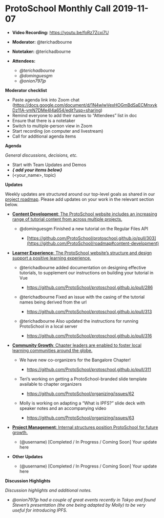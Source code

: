 # ProtoSchool Monthly Call 2019-11-07

-   **Video Recording:** https://youtu.be/foRz7Zcxi7U
-   **Moderator:** @terichadbourne
-   **Notetaker:** @terichadbourne
-   **Attendees:**

    -   _@terichadbourne_
    -   _@dominguesgm_
    -   _@onion797jp_

**Moderator checklist**

-   Paste agenda link into Zoom chat (<https://docs.google.com/document/d/1N4wlwVexHOGmBdSaECMnxvkDz11A-vmN7DMe4I4a654/edit?usp=sharing>)
-   Remind everyone to add their names to “Attendees” list in doc
-   Ensure that there is a notetaker
-   Switch to multiple-person view in Zoom
-   Start recording (on computer and livestream)
-   Call for additional agenda items

**Agenda**

_General discussions, decisions, etc._

-   Start with Team Updates and Demos
-   **_{ add your items below}_**
-   (&lt;your_name>, topic)

**Updates**

Weekly updates are structured around our top-level goals as shared in our [project roadmap](https://github.com/ProtoSchool/roadmap#protoschool-roadmap). Please add updates on your work in the relevant section below.

-   [**Content Development**: The ProtoSchool website includes an increasing range of tutorial content from across multiple projects.](https://github.com/ProtoSchool/roadmap#content-development)

    -   @dominguesgm Finished a new tutorial on the Regular Files API

        -   [https://github.com/ProtoSchool/protoschool.github.io/pull/303](https://github.com/ProtoSchool/roadmap#content-development)

-   [**Learner Experience**: The ProtoSchool website’s structure and design support a positive learning experience.](https://github.com/ProtoSchool/roadmap#learner-experience)

    -   @terichadbourne added documentation on designing effective tutorials, to supplement our instructions on building your tutorial in Vue

        -   <https://github.com/ProtoSchool/protoschool.github.io/pull/286>

    -   @terichadbourne Fixed an issue with the casing of the tutorial names being derived from the url

        -   <https://github.com/ProtoSchool/protoschool.github.io/pull/313>

    -   @terichadbourne Also updated the instructions for running ProtoSchool in a local server

        -   <https://github.com/ProtoSchool/protoschool.github.io/pull/316>

-   [**Community Growth**: Chapter leaders are enabled to foster local learning communities around the globe.](https://github.com/ProtoSchool/roadmap#community-growth)

    -   We have new co-organizers for the Bangalore Chapter!

        -   <https://github.com/ProtoSchool/protoschool.github.io/pull/311>

    -   Teri’s working on getting a ProtoSchool-branded slide template available to chapter organizers

        -   <https://github.com/ProtoSchool/organizing/issues/62>

    -   Molly is working on adapting a “What is IPFS?” slide deck with speaker notes and an accompanying video

        -   <https://github.com/ProtoSchool/organizing/issues/63>

-   [**Project Management**: Internal structures position ProtoSchool for future growth.](https://github.com/ProtoSchool/roadmap#project-management)

    -   (@username) \[Completed / In Progress / Coming Soon] Your update here

-   **Other Updates**

    -   (@username) \[Completed / In Progress / Coming Soon] Your update here



**Discussion Highlights**

_Discussion highlights and additional notes._

-   _@onion797jp had a couple of great events recently in Tokyo and found Steven’s presentation (the one being adapted by Molly) to be very useful for introducing IPFS._
